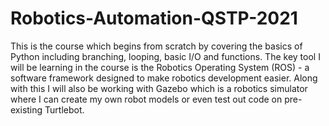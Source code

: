 # Robotics-Automation-QSTP-2021
This is the course which begins from scratch by covering the basics of Python including branching, looping, basic I/O and functions. The key tool I will be learning in the course is the Robotics Operating System (ROS) - a software framework designed to make robotics development easier. Along with this I will also be working with Gazebo which is a robotics simulator where I can create my own robot models or even test out code on pre-existing Turtlebot.
